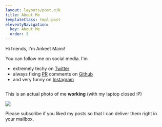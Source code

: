 ```yaml
---
layout: layouts/post.njk
title: About Me
templateClass: tmpl-post
eleventyNavigation:
  key: About Me
  order: 3
---
```


Hi friends, I'm Ankeet Maini!

You can follow me on social media. I'm

- extremely techy on [Twitter](https://twitter.com/ankeetmaini)
- always fixing [PR](https://twitter.com/ankeetmaini/status/1285994292666871814) comments on [Github](https://github.com/ankeetmaini/)
- and very funny on [Instagram](https://www.instagram.com/ankeetmaini/)

<div class="warning" style="display: inline-block">

This is an actual photo of me **working** (with my laptop closed :P)

<img src="https://i.postimg.cc/d1BW5vfc/88162524-3204996546198141-8798735926738611070-n.jpg" style="max-width: 100%">
</div>

Please subscribe if you liked my posts so that I can deliver them right in your mailbox.
